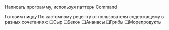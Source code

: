﻿Написать программу, используя паттерн Command

Готовим пиццу
По кастомному рецепту от пользователя содержащему в разных сочетаниях:
❑Сыр
❑Бекон
❑Ананасы
❑Грибы
❑Морепродукты